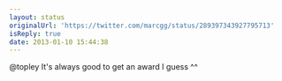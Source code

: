 ```yaml
---
layout: status
originalUrl: 'https://twitter.com/marcgg/status/289397343927795713'
isReply: true
date: 2013-01-10 15:44:38
---
```


@topley It's always good to get an award I guess ^^
